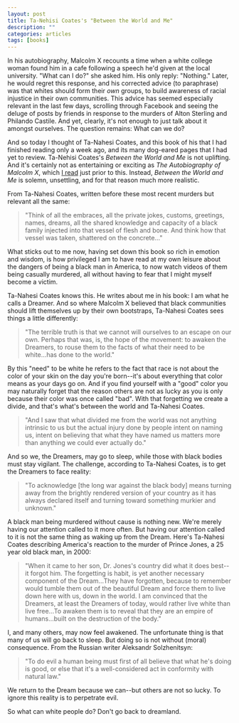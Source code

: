 ```yaml
---
layout: post
title: Ta-Nehisi Coates's "Between the World and Me"
description: ""
categories: articles
tags: [books]
---
```


In his autobiography, Malcolm X recounts a time when a white college woman found him in a cafe following a speech he'd given at the local university. "What can I do?" she asked him. His only reply: "Nothing." Later, he would regret this response, and his corrected advice (to paraphrase) was that whites should form their _own_ groups, to build awareness of racial injustice in their own communities. This advice has seemed especially relevant in the last few days, scrolling through Facebook and seeing the deluge of posts by friends in response to the murders of Alton Sterling and Philando Castile. And yet, clearly, it's not enough to just talk about it amongst ourselves. The question remains: What can we do?

And so today I thought of Ta-Nahesi Coates, and this book of his that I had finished reading only a week ago, and its many dog-eared pages that I had yet to review. Ta-Nehisi Coates's _Between the World and Me_ is not uplifting. And it's certainly not as entertaining or exciting as _The Autobiography of Malcolm X_, which <a href="{{ site.url }}/malcolm-x">I read</a> just prior to this. Instead, _Between the World and Me_ is solemn, unsettling, and for that reason much more realistic.

From Ta-Nahesi Coates, written before these most recent murders but relevant all the same:

> "Think of all the embraces, all the private jokes, customs, greetings, names, dreams, all the shared knowledge and capacity of a black family injected into that vessel of flesh and bone. And think how that vessel was taken, shattered on the concrete..."

What sticks out to me now, having set down this book so rich in emotion and wisdom, is how privileged I am to have read at my own leisure about the dangers of being a black man in America, to now watch videos of them being casually murdered, all without having to fear that I might myself become a victim.

Ta-Nahesi Coates knows this. He writes about me in his book: I am what he calls a Dreamer. And so where Malcolm X believed that black communities should lift themselves up by their own bootstraps, Ta-Nahesi Coates sees things a little differently:

> "The terrible truth is that we cannot will ourselves to an escape on our own. Perhaps that was, is, the hope of the movement: to awaken the Dreamers, to rouse them to the facts of what their need to be white...has done to the world."

By this "need" to be white he refers to the fact that race is not about the color of your skin on the day you're born--it's about everything that color means as your days go on. And if you find yourself with a "good" color you may naturally forget that the reason others are not as lucky as you is only because their color was once called "bad". With that forgetting we create a divide, and that's what's between the world and Ta-Nahesi Coates.

> "And I saw that what divided me from the world was not anything intrinsic to us but the actual injury done by people intent on naming us, intent on believing that what they have named us matters more than anything we could ever actually do."

And so we, the Dreamers, may go to sleep, while those with black bodies must stay vigilant. The challenge, according to Ta-Nahesi Coates, is to get the Dreamers to face reality:

> "To acknowledge [the long war against the black body] means turning away from the brightly rendered version of your country as it has always declared itself and turning toward something murkier and unknown."

A black man being murdered without cause is nothing new. We're merely having our attention called to it more often. But having our attention called to it is not the same thing as waking up from the Dream. Here's Ta-Nahesi Coates describing America's reaction to the murder of Prince Jones, a 25 year old black man, in 2000:

> "When it came to her son, Dr. Jones's country did what it does best--it forgot him. The forgetting is habit, is yet another necessary component of the Dream...They have forgotten, because to remember would tumble them out of the beautiful Dream and force them to live down here with us, down in the world. I am convinced that the Dreamers, at least the Dreamers of today, would rather live white than live free...To awaken them is to reveal that they are an empire of humans...built on the destruction of the body."

I, and many others, may now feel awakened. The unfortunate thing is that many of us will go back to sleep. But doing so is not without (moral) consequence. From the Russian writer Aleksandr Solzhenitsyn:

> "To do evil a human being must first of all believe that what he's doing is good, or else that it's a well-considered act in conformity with natural law."

We return to the Dream because we can--but others are not so lucky. To ignore this reality is to perpetrate evil.

So what can white people do? Don't go back to dreamland.
